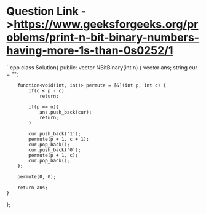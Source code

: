 # Question Link ->https://www.geeksforgeeks.org/problems/print-n-bit-binary-numbers-having-more-1s-than-0s0252/1

``cpp
class Solution{
public:	
	vector<string> NBitBinary(int n)
	{
	    vector<string> ans;
	    string cur = "";
	    
	    function<void(int, int)> permute = [&](int p, int c) {
	        if(c < p - c) 
	            return;
	            
	        if(p == n){
                ans.push_back(cur);
	            return;
	        }  
	        
	        cur.push_back('1');
	        permute(p + 1, c + 1);
	        cur.pop_back();
	        cur.push_back('0');
	        permute(p + 1, c);
	        cur.pop_back();
	    };
	    
	    permute(0, 0);
	    
	    return ans;
	}
};
````
